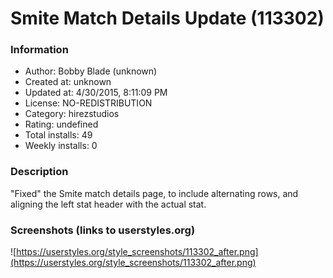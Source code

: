 # Smite Match Details Update (113302)

### Information
- Author: Bobby Blade (unknown)
- Created at: unknown
- Updated at: 4/30/2015, 8:11:09 PM
- License: NO-REDISTRIBUTION
- Category: hirezstudios
- Rating: undefined
- Total installs: 49
- Weekly installs: 0


### Description
"Fixed" the Smite match details page, to include alternating rows, and aligning the left stat header with the actual stat.


### Screenshots (links to userstyles.org)
![https://userstyles.org/style_screenshots/113302_after.png](https://userstyles.org/style_screenshots/113302_after.png)


